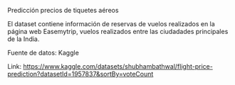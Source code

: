 Predicción precios de tiquetes aéreos

El dataset contiene información de reservas de vuelos realizados en la página web Easemytrip, vuelos realizados entre las ciudadades principales de la India.

Fuente de datos: Kaggle

Link: https://www.kaggle.com/datasets/shubhambathwal/flight-price-prediction?datasetId=1957837&sortBy=voteCount 


